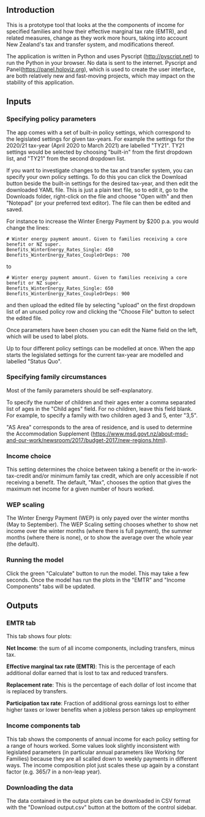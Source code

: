 ## Introduction
This is a prototype tool that looks at the the components of income for specified families and how their effective marginal tax rate (EMTR), and related measures, change as they work more hours, taking into account New Zealand's tax and transfer system, and modifications thereof.

The application is written in Python and uses Pyscript (http://pyscript.net) to run the Python in your browser.  No data is sent to the internet.  Pyscript and Panel(https://panel.holoviz.org), which is used to create the user interface, are both relatively new and fast-moving projects, which may impact on the stability of this application.

## Inputs
### Specifying policy parameters

The app comes with a set of built-in policy settings, which correspond to the legislated settings for given tax-years.  For example the settings for the 2020/21 tax-year (April 2020 to March 2021) are labelled "TY21".  TY21 settings would be selected by choosing "built-in" from the first dropdown list, and "TY21" from the second dropdown list.  

If you want to investigate changes to the tax and transfer system, you can specify your own policy settings.  To do this you can click the Download button beside the built-in settings for the desired tax-year, and then edit the downloaded YAML file.  This is just a plain text file, so to edit it, go to the Downloads folder, right-click on the file and choose "Open with" and then "Notepad" (or your preferred text editor).  The file can then be edited and saved.  

For instance to increase the Winter Energy Payment by $200 p.a. you would change the lines:

```
# Winter energy payment amount. Given to families receiving a core benefit or NZ super. 
Benefits_WinterEnergy_Rates_Single: 450 
Benefits_WinterEnergy_Rates_CoupleOrDeps: 700
```  

to 

```
# Winter energy payment amount. Given to families receiving a core benefit or NZ super. 
Benefits_WinterEnergy_Rates_Single: 650 
Benefits_WinterEnergy_Rates_CoupleOrDeps: 900
```

and then upload the edited file by selecting "upload" on the first dropdown list of an unused policy row and clicking the "Choose File" button to select the edited file.

Once parameters have been chosen you can edit the Name field on the left, which will be used to label plots.

Up to four different policy settings can be modelled at once.  When the app starts the legislated settings for the current tax-year are modelled and labelled "Status Quo".


### Specifying family circumstances

Most of the family parameters should be self-explanatory.  

To specify the number of children and their ages enter a comma separated list of ages in the "Child ages" field.  For no children, leave this field blank.  For example, to specify a family with two children aged 3 and 5, enter "3,5".  

"AS Area" corresponds to the area of residence, and is used to determine the Accommodation Supplement (https://www.msd.govt.nz/about-msd-and-our-work/newsroom/2017/budget-2017/new-regions.html).  

### Income choice

This setting determines the choice between taking a benefit or the in-work-tax-credit and/or minimum family tax credit, which are only accessible if not receiving a benefit.   The default, "Max", chooses the option that gives the maximum net income for a given number of hours worked.

### WEP scaling

The Winter Energy Payment (WEP) is only payed over the winter months (May to September).  The WEP Scaling setting chooses whether to show net income over the winter months (where there is full payment), the summer months (where there is none), or to show the average over the whole year (the default).

### Running the model

Click the green "Calculate" button to run the model.  This may take a few seconds.  Once the model has run the plots in the "EMTR" and "Income Components" tabs will be updated.

## Outputs

### EMTR tab

This tab shows four plots:

**Net Income**:  the sum of all income components, including transfers, minus tax.

**Effective marginal tax rate (EMTR)**:  This is the percentage of each additional dollar earned that is lost to tax and reduced transfers. 

**Replacement rate**:  This is the percentage of each dollar of lost income that is replaced by transfers.  

**Participation tax rate**:  Fraction of additional gross earnings lost to either higher taxes or lower benefits when a jobless person takes up employment

### Income components tab

This tab shows the components of annual income for each policy setting for a range of hours worked.  Some values look slightly inconsistent with legislated parameters (in particular annual parameters like Working for Families) because they are all scalled down to weekly payments in different ways. The income composition plot just scales these up again by a constant factor (e.g. 365/7 in a non-leap year). 

### Downloading the data

The data contained in the output plots can be downloaded in CSV format with the "Download output.csv" button at the bottom of the control sidebar.
